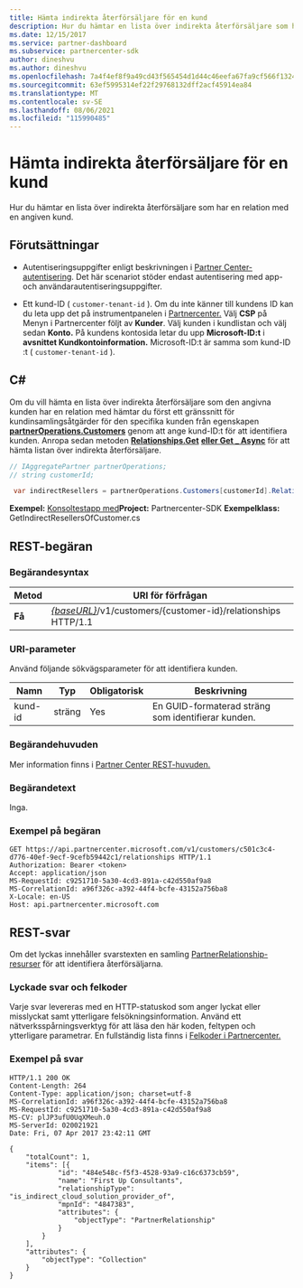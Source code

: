```yaml
---
title: Hämta indirekta återförsäljare för en kund
description: Hur du hämtar en lista över indirekta återförsäljare som har en relation med en angiven kund.
ms.date: 12/15/2017
ms.service: partner-dashboard
ms.subservice: partnercenter-sdk
author: dineshvu
ms.author: dineshvu
ms.openlocfilehash: 7a4f4ef8f9a49cd43f565454d1d44c46eefa67fa9cf566f132482f840db183ec
ms.sourcegitcommit: 63ef5995314ef22f29768132dff2acf45914ea84
ms.translationtype: MT
ms.contentlocale: sv-SE
ms.lasthandoff: 08/06/2021
ms.locfileid: "115990485"
---
```

# <a name="get-indirect-resellers-of-a-customer"></a>Hämta indirekta återförsäljare för en kund

Hur du hämtar en lista över indirekta återförsäljare som har en relation med en angiven kund.

## <a name="prerequisites"></a>Förutsättningar

- Autentiseringsuppgifter enligt beskrivningen i [Partner Center-autentisering](partner-center-authentication.md). Det här scenariot stöder endast autentisering med app- och användarautentiseringsuppgifter.

- Ett kund-ID ( `customer-tenant-id` ). Om du inte känner till kundens ID kan du leta upp det på instrumentpanelen i [Partnercenter.](https://partner.microsoft.com/dashboard) Välj **CSP** på Menyn i Partnercenter följt av **Kunder**. Välj kunden i kundlistan och välj sedan **Konto.** På kundens kontosida letar du upp **Microsoft-ID:t** i **avsnittet Kundkontoinformation.** Microsoft-ID:t är samma som kund-ID :t ( `customer-tenant-id` ).

## <a name="c"></a>C\#

Om du vill hämta en lista över indirekta återförsäljare som den angivna kunden har en relation med hämtar du först ett gränssnitt för kundinsamlingsåtgärder för den specifika kunden från egenskapen [**partnerOperations.Customers**](/dotnet/api/microsoft.store.partnercenter.ipartner.relationships) genom att ange kund-ID:t för att identifiera kunden. Anropa sedan metoden [**Relationships.Get**](/dotnet/api/microsoft.store.partnercenter.relationships.icustomerrelationshipcollection.get) [**eller Get \_ Async**](/dotnet/api/microsoft.store.partnercenter.relationships.icustomerrelationshipcollection.getasync) för att hämta listan över indirekta återförsäljare.

``` csharp
// IAggregatePartner partnerOperations;
// string customerId;

 var indirectResellers = partnerOperations.Customers[customerId].Relationships.Get();
```

**Exempel:** [Konsoltestapp med](console-test-app.md)**Project:** Partnercenter-SDK **Exempelklass:** GetIndirectResellersOfCustomer.cs

## <a name="rest-request"></a>REST-begäran

### <a name="request-syntax"></a>Begärandesyntax

| Metod  | URI för förfrågan                                                                                   |
|---------|-----------------------------------------------------------------------------------------------|
| **Få** | [*{baseURL}*](partner-center-rest-urls.md)/v1/customers/{customer-id}/relationships HTTP/1.1 |

### <a name="uri-parameter"></a>URI-parameter

Använd följande sökvägsparameter för att identifiera kunden.

| Namn        | Typ   | Obligatorisk | Beskrivning                                           |
|-------------|--------|----------|-------------------------------------------------------|
| kund-id | sträng | Yes      | En GUID-formaterad sträng som identifierar kunden. |

### <a name="request-headers"></a>Begärandehuvuden

Mer information finns i [Partner Center REST-huvuden.](headers.md)

### <a name="request-body"></a>Begärandetext

Inga.

### <a name="request-example"></a>Exempel på begäran

```http
GET https://api.partnercenter.microsoft.com/v1/customers/c501c3c4-d776-40ef-9ecf-9cefb59442c1/relationships HTTP/1.1
Authorization: Bearer <token>
Accept: application/json
MS-RequestId: c9251710-5a30-4cd3-891a-c42d550af9a8
MS-CorrelationId: a96f326c-a392-44f4-bcfe-43152a756ba8
X-Locale: en-US
Host: api.partnercenter.microsoft.com
```

## <a name="rest-response"></a>REST-svar

Om det lyckas innehåller svarstexten en samling [PartnerRelationship-resurser](relationships-resources.md) för att identifiera återförsäljarna.

### <a name="response-success-and-error-codes"></a>Lyckade svar och felkoder

Varje svar levereras med en HTTP-statuskod som anger lyckat eller misslyckat samt ytterligare felsökningsinformation. Använd ett nätverksspårningsverktyg för att läsa den här koden, feltypen och ytterligare parametrar. En fullständig lista finns i [Felkoder i Partnercenter.](error-codes.md)

### <a name="response-example"></a>Exempel på svar

```http
HTTP/1.1 200 OK
Content-Length: 264
Content-Type: application/json; charset=utf-8
MS-CorrelationId: a96f326c-a392-44f4-bcfe-43152a756ba8
MS-RequestId: c9251710-5a30-4cd3-891a-c42d550af9a8
MS-CV: plJP3ufU0UqXMeuh.0
MS-ServerId: 020021921
Date: Fri, 07 Apr 2017 23:42:11 GMT

{
    "totalCount": 1,
    "items": [{
            "id": "484e548c-f5f3-4528-93a9-c16c6373cb59",
            "name": "First Up Consultants",
            "relationshipType": "is_indirect_cloud_solution_provider_of",
            "mpnId": "4847383",
            "attributes": {
                "objectType": "PartnerRelationship"
            }
        }
    ],
    "attributes": {
        "objectType": "Collection"
    }
}
```
